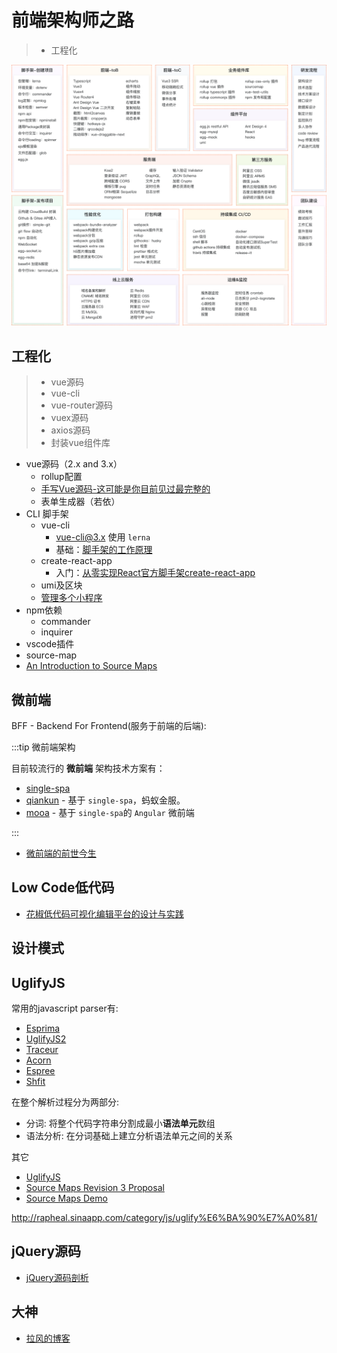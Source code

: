 # 前端架构师之路

> * 工程化

![architect](./main.png)



## 工程化

> * vue源码
> * vue-cli
> * vue-router源码
> * vuex源码
> * axios源码
> * 封装vue组件库



* vue源码（2.x and 3.x）
  * rollup配置
  * [手写Vue源码-这可能是你目前见过最完整的](https://www.bilibili.com/video/BV1qt4y1y7e8?p=6)
  * 表单生成器（若依）
* CLI 脚手架
  * vue-cli
    * vue-cli@3.x 使用 `lerna`
    * 基础：[脚手架的工作原理](https://www.bilibili.com/video/BV1ih411a7B8?p=15)
  * create-react-app
    * 入门：[从零实现React官方脚手架create-react-app](https://www.bilibili.com/video/BV1xa4y1n7EM)
  * umi及区块
  * [管理多个小程序](https://fynn90.github.io/2018/10/07/%E7%AE%A1%E7%90%86%E5%A4%9A%E4%B8%AA%E5%B0%8F%E7%A8%8B%E5%BA%8F/)
* npm依赖
  * commander
  * inquirer
* vscode插件
* source-map
 * [An Introduction to Source Maps](https://blog.teamtreehouse.com/introduction-source-maps)



## 微前端

BFF - Backend For Frontend(服务于前端的后端):

:::tip 微前端架构

目前较流行的 **微前端** 架构技术方案有：

- [single-spa](https://single-spa.js.org/)
- [qiankun](https://github.com/umijs/qiankun) - 基于 `single-spa`，蚂蚁金服。
- [mooa](https://github.com/phodal/mooa) - 基于 `single-spa`的 `Angular` 微前端

:::



* [微前端的前世今生](https://fynn90.github.io/2020/12/20/%E5%BE%AE%E5%89%8D%E7%AB%AF%E7%9A%84%E5%89%8D%E4%B8%96%E4%BB%8A%E7%94%9F/)

## Low Code低代码

* [花椒低代码可视化编辑平台的设计与实践](https://mp.weixin.qq.com/s/1uLxT2Ub_hoYqjXS7DjYLw)



## 设计模式





## UglifyJS

常用的javascript parser有:

- [Esprima](https://github.com/jquery/esprima)
- [UglifyJS2](https://github.com/mishoo/UglifyJS2)
- [Traceur](https://github.com/google/traceur-compiler)
- [Acorn](https://github.com/acornjs/acorn)
- [Espree](https://github.com/eslint/espree)
- [Shfit](https://github.com/shapesecurity/shift-parser-js)

在整个解析过程分为两部分:

- 分词: 将整个代码字符串分割成最小**语法单元**数组
- 语法分析: 在分词基础上建立分析语法单元之间的关系

其它

* [UglifyJS](http://lisperator.net/uglifyjs/)
* [Source Maps Revision 3 Proposal](https://docs.google.com/document/d/1U1RGAehQwRypUTovF1KRlpiOFze0b-_2gc6fAH0KY0k/edit)
* [Source Maps Demo](http://demos.mattwest.io/source-maps/)

http://rapheal.sinaapp.com/category/js/uglify%E6%BA%90%E7%A0%81/

## jQuery源码

* [jQuery源码剖析](http://rapheal.sinaapp.com/2013/01/17/jquery-src-util/)



## 大神

* [拉风的博客](http://rapheal.sinaapp.com/)

